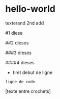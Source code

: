# hello-world

texterand
2nd add

#1 diese

##2 dieses

###3 dieses

####4 dieses

- tiret debut de ligne

`ligne de code`

[texte entre crochets]
